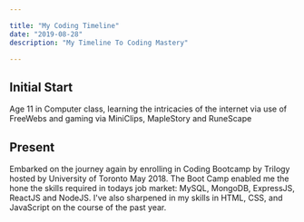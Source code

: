 ```yaml
---

title: "My Coding Timeline"
date: "2019-08-28"
description: "My Timeline To Coding Mastery"

---
```


## Initial Start

Age 11 in Computer class, learning the intricacies of the internet via use of FreeWebs and gaming via MiniClips, MapleStory and RuneScape

## Present

Embarked on the journey again by enrolling in Coding Bootcamp by Trilogy hosted by University of Toronto May 2018. The Boot Camp enabled me the hone the skills required in todays job market: MySQL, MongoDB, ExpressJS, ReactJS and NodeJS. I've also sharpened in my skills in HTML, CSS, and JavaScript on the course of the past year.
